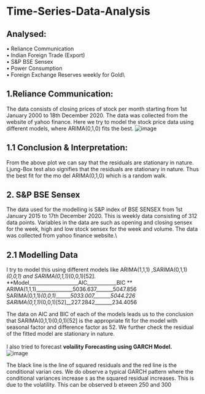 # Time-Series-Data-Analysis

## Analysed:
•	Reliance Communication\
•	Indian Foreign Trade (Export)\
•	S&P BSE Sensex\
•	Power Consumption\
•	Foreign Exchange Reserves weekly for Gold\

## 1.Reliance Communication:

The data consists of closing prices of stock per month starting from 1st January 2000 to 18th December 2020. The data was collected from the website of yahoo finance.
Here we try to model the stock price data using different models, where ARIMA(0,1,0) fits the best.
![image](https://user-images.githubusercontent.com/78009164/107781211-a6121d80-6d6d-11eb-975c-a7661d6e7bd3.png)
## 1.1 Conclusion & Interpretation:
From the above plot we can say that the residuals are stationary in nature. Ljung-Box test also signifies that the residuals are stationary in nature. Thus the best fit for the mo del ARIMA(0,1,0) which is a random walk.  

       
## 2. S&P BSE Sensex
The data used for the modelling is S&P index of BSE SENSEX from 1st January 2015 to 17th December 2020. This is weekly data consisting of 312 data points. Variables in the data are such as opening and closing sensex for the week, high and low stock sensex for the week and volume. The data was collected from yahoo finance website.\

## 2.1 Modelling Data
I  try to model this using different models like ARIMA(1,1,1) ,SARIMA(0,1,1)*(0,0,1) and SARIMA(0,1,1)*(0,0,1)[52].\
**Model____________________AIC____________BIC **\
ARIMA(1,1,1)_______________5036.637_______5047.856 \
SARIMA(0,1,1)*(0,0,1)______5033.007_______5044.226 \
SARIMA(0,1,1)*(0,0,1)[52]__227.2842_______234.4056 

The data on AIC and BIC of each of the models leads us to the conclusion that SARIMA(0,1,1)(0,0,1)[52] is the appropriate fit for the model with seasonal factor and difference factor as 52. We further check the residual of the fitted model are stationary in nature. \
\
I also tried to forecast **volaility Forecasting using GARCH Model.**\
![image](https://user-images.githubusercontent.com/78009164/107784944-030fd280-6d72-11eb-8584-b2e4e33a5474.png)

The black line is the line of squared residuals and the red line is the conditional varian ces. We do observe a typical GARCH pattern where the conditional variances increase s as the squared residual increases. This is due to the volatility. This can be observed b etween 250 and 300
